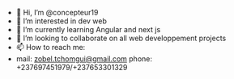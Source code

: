 - 👋 Hi, I’m @concepteur19
- 👀 I’m interested in dev web 
- 🌱 I’m currently learning Angular and next js
- 💞️ I’m looking to collaborate on all web developpement projects
- 📫 How to reach me:
- mail: zobel.tchomgui@gmail.com phone: +237697451979/+237653301329

<!---
concepteur19/concepteur19 is a ✨ special ✨ repository because its `README.md` (this file) appears on your GitHub profile.
You can click the Preview link to take a look at your changes.
--->
